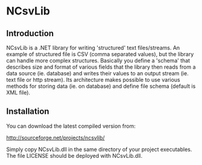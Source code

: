 # NCsvLib

## Introduction

NCsvLib is a .NET library for writing 'structured' text files/streams.
An example of structured file is CSV (comma separated values), but the library
can handle more complex structures.
Basically you define a 'schema' that describes size and format of various
fields that the library then reads from a data source (ie. database) and
writes their values to an output stream (ie. text file or http stream).
Its architecture makes possible to use various methods for 
storing data (ie. on database) and define file schema (default is XML 
file).

## Installation

You can download the latest compiled version from:

http://sourceforge.net/projects/ncsvlib/

Simply copy NCsvLib.dll in the same directory of your project executables.
The file LICENSE should be deployed with NCsvLib.dll.
